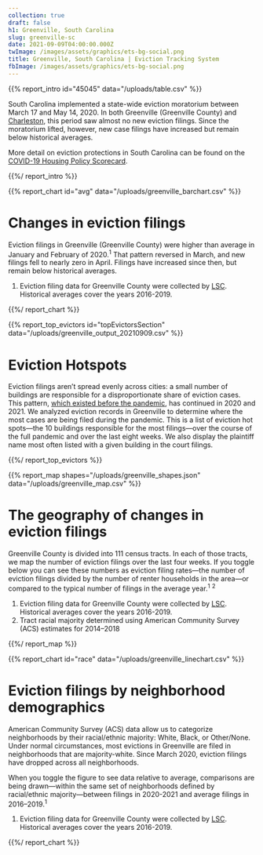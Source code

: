 ```yaml
---
collection: true
draft: false
h1: Greenville, South Carolina
slug: greenville-sc
date: 2021-09-09T04:00:00.000Z
twImage: /images/assets/graphics/ets-bg-social.png
title: Greenville, South Carolina | Eviction Tracking System
fbImage: /images/assets/graphics/ets-bg-social.png
---
```


{{% report_intro id="45045" data="/uploads/table.csv" %}}

South Carolina implemented a state-wide eviction moratorium between March 17 and May 14, 2020. In both Greenville (Greenville County) and [Charleston](https://evictionlab.org/eviction-tracking/charleston-sc/), this period saw almost no new eviction filings. Since the moratorium lifted, however, new case filings have increased but remain below historical averages. 

More detail on eviction protections in South Carolina can be found on the [COVID-19 Housing Policy Scorecard](https://evictionlab.org/covid-policy-scorecard/sc/).

{{%/ report_intro %}}



{{% report_chart id="avg" data="/uploads/greenville_barchart.csv" %}}

# Changes in eviction filings

Eviction filings in Greenville (Greenville County) were higher than average in January and February of 2020.<sup>1</sup> That pattern reversed in March, and new filings fell to nearly zero in April. Filings have increased since then, but remain below historical averages.

1. Eviction filing data for Greenville County were collected by [LSC](https://www.lsc.gov/). Historical averages cover the years 2016-2019.

{{%/ report_chart %}}



{{% report_top_evictors id="topEvictorsSection" data="/uploads/greenville_output_20210909.csv" %}}


# Eviction Hotspots

Eviction filings aren’t spread evenly across cities: a small number of buildings are responsible for a disproportionate share of eviction cases. This pattern, [which existed before the pandemic](https://evictionlab.org/top-evicting-landlords-drive-us-eviction-crisis/), has continued in 2020 and 2021. We analyzed eviction records in Greenville to determine where the most cases are being filed during the pandemic. This is a list of eviction hot spots—the 10 buildings responsible for the most filings—over the course of the full pandemic and over the last eight weeks. We also display the plaintiff name most often listed with a given building in the court filings.


{{%/ report_top_evictors %}}



{{% report_map shapes="/uploads/greenville_shapes.json" data="/uploads/greenville_map.csv" %}}







# The geography of changes in eviction filings

Greenville County is divided into 111 census tracts. In each of those tracts, we map the number of eviction filings over the last four weeks. If you toggle below you can see these numbers as eviction filing rates—the number of eviction filings divided by the number of renter households in the area—or compared to the typical number of filings in the average year.<sup>1</sup> <sup>2</sup>

1. Eviction filing data for Greenville County were collected by [LSC](https://www.lsc.gov/). Historical averages cover the years 2016-2019.
2. Tract racial majority determined using American Community Survey (ACS) estimates for 2014–2018







{{%/ report_map %}}



{{% report_chart id="race" data="/uploads/greenville_linechart.csv" %}}





# Eviction filings by neighborhood demographics

American Community Survey (ACS) data allow us to categorize neighborhoods by their racial/ethnic majority: White, Black, or Other/None. Under normal circumstances, most evictions in Greenville are filed in neighborhoods that are majority-white. Since March 2020, eviction filings have dropped across all neighborhoods.

When you toggle the figure to see data relative to average, comparisons are being drawn—within the same set of neighborhoods defined by racial/ethnic majority—between filings in 2020-2021 and average filings in 2016–2019.<sup>1</sup>

1. Eviction filing data for Greenville County were collected by [LSC](https://www.lsc.gov/). Historical averages cover the years 2016-2019.





{{%/ report_chart %}}